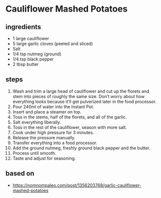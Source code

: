 # Cauliflower Mashed Potatoes

## ingredients

- 1 large cauliflower
- 5 large garlic cloves (peeled and sliced)
- Salt
- 1/4 tsp nutmeg (ground)
- 1/4 tsp black pepper
- 2 tbsp butter

## steps

1. Wash and trim a large head of cauliflower and cut up the florets and stem into pieces of roughly the same size. Don’t worry about how everything looks because it’ll get pulverized later in the food processor.
2. Pour 240ml of water into the Instant Pot.
3. Insert and place a steamer on top.
4. Toss in the stems, half of the florets, and all of the garlic.
5. Salt everything liberally.
6. Toss in the rest of the cauliflower, season with more salt.
7. Cook under high pressure for 3 minutes.
8. Release the pressure manually.
9. Transfer everything into a food processor.
10. Add the ground nutmeg, freshly ground black pepper and the butter.
11. Process until smooth.
12. Taste and adjust for seasoning.

## based on

- https://nomnompaleo.com/post/1356203768/garlic-cauliflower-mashed-potatoes
